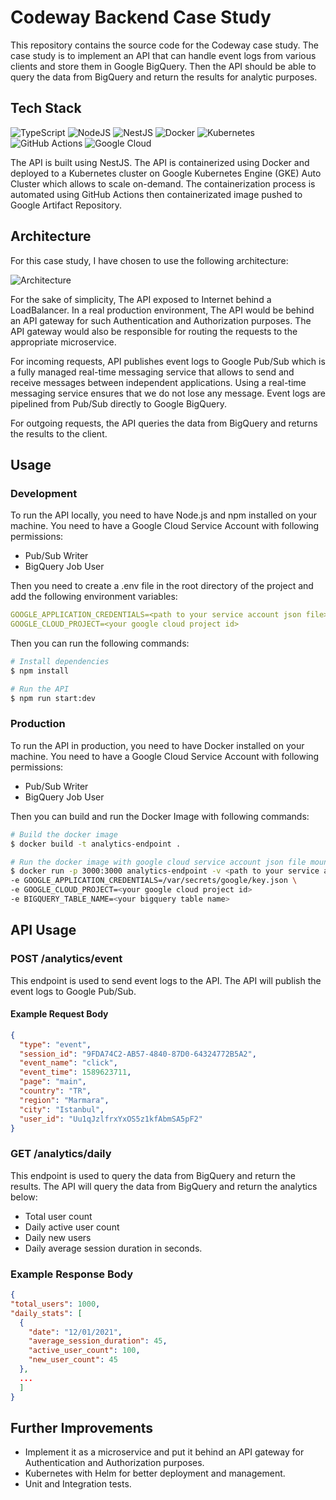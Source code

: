 # Codeway Backend Case Study

This repository contains the source code for the Codeway case study. The case study is to implement an API that can handle event logs from various clients and store them in Google BigQuery. Then the API should be able to query the data from BigQuery and return the results for analytic purposes.

## Tech Stack

![TypeScript](https://img.shields.io/badge/typescript-%23007ACC.svg?style=for-the-badge&logo=typescript&logoColor=white)
![NodeJS](https://img.shields.io/badge/node.js-6DA55F?style=for-the-badge&logo=node.js&logoColor=white)
![NestJS](https://img.shields.io/badge/nestjs-%23E0234E.svg?style=for-the-badge&logo=nestjs&logoColor=white)
![Docker](https://img.shields.io/badge/docker-%230db7ed.svg?style=for-the-badge&logo=docker&logoColor=white)
![Kubernetes](https://img.shields.io/badge/kubernetes-%23326ce5.svg?style=for-the-badge&logo=kubernetes&logoColor=white)
![GitHub Actions](https://img.shields.io/badge/github%20actions-%232671E5.svg?style=for-the-badge&logo=githubactions&logoColor=white)
![Google Cloud](https://img.shields.io/badge/GoogleCloud-%234285F4.svg?style=for-the-badge&logo=google-cloud&logoColor=white)

The API is built using NestJS. The API is containerized using Docker and deployed to a Kubernetes cluster on Google Kubernetes Engine (GKE) Auto Cluster which allows to scale on-demand. The containerization process is automated using GitHub Actions then containerizated image pushed to Google Artifact Repository.

## Architecture

For this case study, I have chosen to use the following architecture:

![Architecture](https://raw.githubusercontent.com/keepdying/codeway-case/main/proposed_architecture.png)

For the sake of simplicity, The API exposed to Internet behind a LoadBalancer. In a real production environment, The API would be behind an API gateway for such Authentication and Authorization purposes. The API gateway would also be responsible for routing the requests to the appropriate microservice.

For incoming requests, API publishes event logs to Google Pub/Sub which is a fully managed real-time messaging service that allows to send and receive messages between independent applications. Using a real-time messaging service ensures that we do not lose any message. Event logs are pipelined from Pub/Sub directly to Google BigQuery.

For outgoing requests, the API queries the data from BigQuery and returns the results to the client.

## Usage

### Development

To run the API locally, you need to have Node.js and npm installed on your machine. You need to have a Google Cloud Service Account with following permissions:

- Pub/Sub Writer
- BigQuery Job User

Then you need to create a .env file in the root directory of the project and add the following environment variables:

```yaml
GOOGLE_APPLICATION_CREDENTIALS=<path to your service account json file>
GOOGLE_CLOUD_PROJECT=<your google cloud project id>
```

Then you can run the following commands:

```bash
# Install dependencies
$ npm install

# Run the API
$ npm run start:dev
```

### Production

To run the API in production, you need to have Docker installed on your machine. You need to have a Google Cloud Service Account with following permissions:

- Pub/Sub Writer
- BigQuery Job User

Then you can build and run the Docker Image with following commands:

```bash
# Build the docker image
$ docker build -t analytics-endpoint .

# Run the docker image with google cloud service account json file mounted
$ docker run -p 3000:3000 analytics-endpoint -v <path to your service account json file>:/var/secrets/google/key.json \
-e GOOGLE_APPLICATION_CREDENTIALS=/var/secrets/google/key.json \
-e GOOGLE_CLOUD_PROJECT=<your google cloud project id>
-e BIGQUERY_TABLE_NAME=<your bigquery table name>
```

## API Usage

### POST /analytics/event

This endpoint is used to send event logs to the API. The API will publish the event logs to Google Pub/Sub.

#### Example Request Body

```json
{
  "type": "event",
  "session_id": "9FDA74C2-AB57-4840-87D0-64324772B5A2",
  "event_name": "click",
  "event_time": 1589623711,
  "page": "main",
  "country": "TR",
  "region": "Marmara",
  "city": "Istanbul",
  "user_id": "Uu1qJzlfrxYxOS5z1kfAbmSA5pF2"
}
```

### GET /analytics/daily

This endpoint is used to query the data from BigQuery and return the results. The API will query the data from BigQuery and return the analytics below:

- Total user count
- Daily active user count
- Daily new users
- Daily average session duration in seconds.

### Example Response Body

```json
{
"total_users": 1000,
"daily_stats": [
  {
    "date": "12/01/2021",
    "average_session_duration": 45,
    "active_user_count": 100,
    "new_user_count": 45
  },
  ...
  ]
}
```

## Further Improvements

- Implement it as a microservice and put it behind an API gateway for Authentication and Authorization purposes.
- Kubernetes with Helm for better deployment and management.
- Unit and Integration tests.
